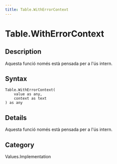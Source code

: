 ```yaml
---
title: Table.WithErrorContext
---
```


# Table.WithErrorContext


## Description

Aquesta funció només està pensada per a l&#39;ús intern.


## Syntax

```powerquery
Table.WithErrorContext(
    value as any,
    context as text
) as any
```


## Details

Aquesta funció només està pensada per a l'ús intern.



## Category
Values.Implementation
